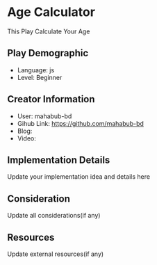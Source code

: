 # Age Calculator

This Play Calculate Your Age

## Play Demographic

- Language: js
- Level: Beginner

## Creator Information

- User: mahabub-bd
- Gihub Link: https://github.com/mahabub-bd
- Blog:
- Video:

## Implementation Details

Update your implementation idea and details here

## Consideration

Update all considerations(if any)

## Resources

Update external resources(if any)
